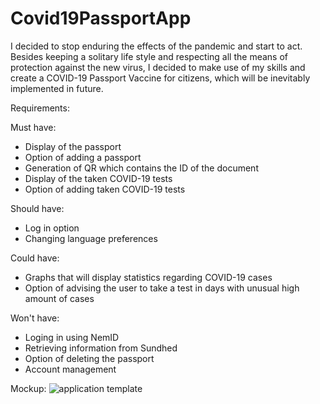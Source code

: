 # Covid19PassportApp
 
I decided to stop enduring the effects of the pandemic and start to act. Besides keeping a solitary life style and respecting all the means of protection against the new virus, I decided to make use of my skills and create a COVID-19 Passport Vaccine for citizens, which will be inevitably implemented in future.

Requirements:

Must have:
   * Display of the passport
   * Option of adding a passport
   * Generation of QR which contains the ID of the document
   * Display of the taken COVID-19 tests
   * Option of adding taken COVID-19 tests

Should have:
   * Log in option
   * Changing language preferences
   
Could have:
   * Graphs that will display statistics regarding COVID-19 cases
   * Option of advising the user to take a test in days with unusual high amount of cases

Won't have:
   * Loging in using NemID
   * Retrieving information from Sundhed
   * Option of deleting the passport
   * Account management

Mockup: ![application template](https://user-images.githubusercontent.com/56069835/111152470-0c6aa580-8591-11eb-84be-0db3e240ce1c.jpg)

